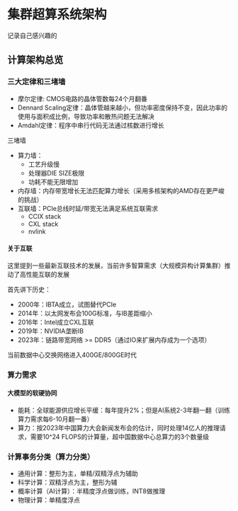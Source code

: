 # 集群超算系统架构
记录自己感兴趣的

## 计算架构总览
### 三大定律和三堵墙
* 摩尔定律: CMOS电路的晶体管数每24个月翻番
* Dennard Scaling定律：晶体管越来越小，但功率密度保持不变，因此功率的使用与面积成比例，导致功率和散热问题无法解决
* Amdahl定律：程序中串行代码无法通过核数进行增长

三堵墙
* 算力墙：
    * 工艺升级慢
    * 处理器DIE SIZE极限
    * 功耗不能无限增加
* 内存墙：内存带宽增长无法匹配算力增长（采用多核架构的AMD存在更严峻的挑战）
* 互联墙：PCIe总线时延/带宽无法满足系统互联需求
    * CCIX stack
    * CXL stack
    * nvlink

#### 关于互联
这里提到一些最新互联技术的发展，当前许多智算需求（大规模异构计算集群）推动了高性能互联的发展

首先讲下历史：
* 2000年：IBTA成立，试图替代PCIe
* 2014年：以太网发布会100G标准，与IB差距缩小
* 2016年：Intel成立CXL互联
* 2019年：NVIDIA垄断IB
* 2023年：链路带宽网络 >= DDR5（通过IO来扩展内存成为一个选项）

当前数据中心交换网络进入400GE/800GE时代

### 算力需求

#### 大模型的软硬协同
* 能耗：全球能源供应增长平缓：每年提升2%；但是AI系统2-3年翻一翻（训练算力需求每6-10月翻一番）
* 算力：按2023年中国算力大会新闻发布会的估计，同时处理14亿人的推理请求，需要10^24 FLOPS的计算量，超中国数据中心总算力的3个数量级


### 计算事务分类（算力分类）
* 通用计算：整形为主，单精/双精浮点为辅助
* 科学计算：双精浮点为主，整形为辅
* 概率计算（AI计算）：半精度浮点做训练，INT8做推理
* 物理计算：单精度浮点

